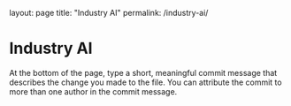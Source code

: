 layout: page
title: "Industry AI"
permalink: /industry-ai/

# Industry AI

At the bottom of the page, type a short, meaningful commit message that describes the change you made to the file. You can attribute the commit to more than one author in the commit message. 
